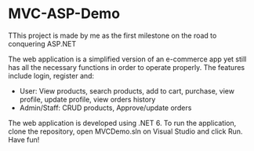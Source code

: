 # MVC-ASP-Demo

<p>TThis project is made by me as the first milestone on the road to conquering ASP.NET </p>
<p>The web application is a simplified version of an e-commerce app yet still has all the necessary functions in order to operate properly. The features include login, register and:
<ul>
  <li>User: View products, search products, add to cart, purchase, view profile, update profile, view orders history</li>
  <li>Admin/Staff: CRUD products, Approve/update orders</li>
</ul>
<p>The web application is developed using .NET 6. To run the application, clone the repository, open MVCDemo.sln on Visual Studio and click Run. Have fun!</p>



